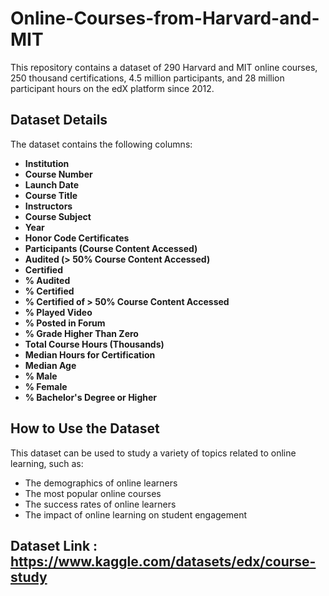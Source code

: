 # Online-Courses-from-Harvard-and-MIT

This repository contains a dataset of 290 Harvard and MIT online courses, 250 thousand certifications, 4.5 million participants, and 28 million participant hours on the edX platform since 2012.

## Dataset Details

The dataset contains the following columns:

* **Institution**
* **Course Number**
* **Launch Date**
* **Course Title**
* **Instructors**
* **Course Subject**
* **Year**
* **Honor Code Certificates**
* **Participants (Course Content Accessed)**
* **Audited (> 50% Course Content Accessed)**
* **Certified**
* **% Audited**
* **% Certified**
* **% Certified of > 50% Course Content Accessed**
* **% Played Video**
* **% Posted in Forum**
* **% Grade Higher Than Zero**
* **Total Course Hours (Thousands)**
* **Median Hours for Certification**
* **Median Age**
* **% Male**
* **% Female**
* **% Bachelor's Degree or Higher**

## How to Use the Dataset

This dataset can be used to study a variety of topics related to online learning, such as:

* The demographics of online learners
* The most popular online courses
* The success rates of online learners
* The impact of online learning on student engagement

## Dataset Link : https://www.kaggle.com/datasets/edx/course-study
